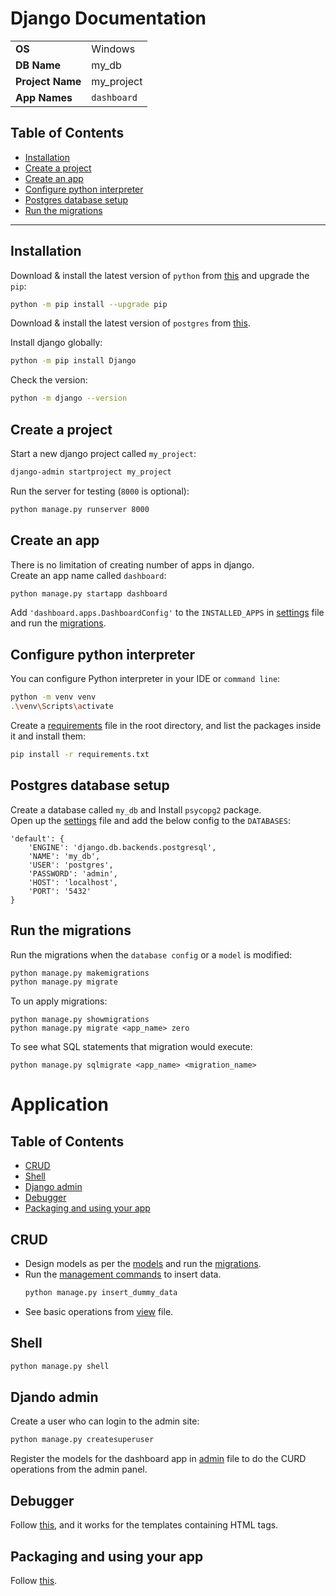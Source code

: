 # Django Documentation

|                  |             |
|------------------|-------------|
| **OS**           | Windows     |
| **DB Name**      | my_db       |
| **Project Name** | my_project  |
| **App Names**    | `dashboard` |


## Table of Contents

- [Installation](#installation)
- [Create a project](#create-a-project)
- [Create an app](#create-an-app)
- [Configure python interpreter](#configure-python-interpreter)
- [Postgres database setup](#postgres-database-setup)
- [Run the migrations](#run-the-migrations)


<hr>


## Installation

Download & install the latest version of `python` from  [this](https://www.python.org/downloads/windows/)
and upgrade the `pip`:

```sh
python -m pip install --upgrade pip
```

Download & install the latest version of `postgres` from [this](https://www.postgresql.org/download/windows/).

Install django globally:

```sh
python -m pip install Django
```

Check the version:

```sh
python -m django --version
```


## Create a project

Start a new django project called `my_project`:

```sh
django-admin startproject my_project
```

Run the server for testing (`8000` is optional):

```sh
python manage.py runserver 8000
```


## Create an app

There is no limitation of creating number of apps in django.<br>
Create an app name called `dashboard`:

```sh
python manage.py startapp dashboard
```

Add `'dashboard.apps.DashboardConfig'` to the `INSTALLED_APPS` in [settings](my_project/settings.py) file and run the [migrations](#run-the-migrations).

## Configure python interpreter

You can configure Python interpreter in your IDE or `command line`:
```sh
python -m venv venv
.\venv\Scripts\activate
```

Create a [requirements](requirements.txt) file in the root directory,
and list the packages inside it and install them:
```sh
pip install -r requirements.txt
```


## Postgres database setup

Create a database called `my_db` and
Install `psycopg2` package.<br>
Open up the [settings](my_project/settings.py) file and add the below config to the `DATABASES`:

```
'default': {
    'ENGINE': 'django.db.backends.postgresql',
    'NAME': 'my_db',
    'USER': 'postgres',
    'PASSWORD': 'admin',
    'HOST': 'localhost',
    'PORT': '5432'
}
```


## Run the migrations

Run the migrations when the `database config` or a `model` is modified:

```sh
python manage.py makemigrations
python manage.py migrate
```

To un apply migrations:

```
python manage.py showmigrations
python manage.py migrate <app_name> zero
```

To see what SQL statements that migration would execute:
```
python manage.py sqlmigrate <app_name> <migration_name>
```

# Application

## Table of Contents

- [CRUD](#crud)
- [Shell](#shell)
- [Django admin](#djando-admin)
- [Debugger](#debugger)
- [Packaging and using your app](#packaging-and-using-your-app)


## CRUD

- Design models as per the [models](dashboard/views/profile.py) and run the [migrations](#run-the-migrations).
- Run the [management commands](dashboard/management/commands/insert_dummy_data.py) to insert data.
    ```s
    python manage.py insert_dummy_data
    ```
- See basic operations from [view](dashboard/views/profile.py) file.


## Shell

```sh 
python manage.py shell
```


## Djando admin

Create a user who can login to the admin site:

```sh
python manage.py createsuperuser
```

Register the models for the dashboard app in [admin](dashboard/admin.py) file to do the CURD operations from the admin panel.

## Debugger

Follow [this](https://django-debug-toolbar.readthedocs.io/en/latest/installation.html), and it works for the templates containing HTML tags.

## Packaging and using your app

Follow [this](https://docs.djangoproject.com/en/5.0/intro/reusable-apps/#packaging-your-app).

